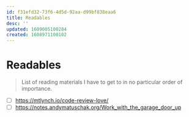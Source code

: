 ```yaml
---
id: f31efd32-73f6-4d5d-92aa-d99bf838eaa6
title: Readables
desc: ''
updated: 1609005100284
created: 1608971100102
---
```


# Readables

> List of reading materials I have to get to in no particular order of importance.

- [ ] https://mtlynch.io/code-review-love/
- [ ] https://notes.andymatuschak.org/Work_with_the_garage_door_up